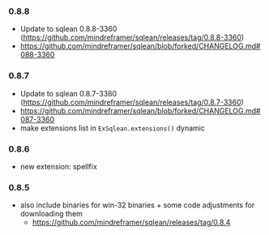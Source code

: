 ### 0.8.8

- Update to sqlean 0.8.8-3360 (https://github.com/mindreframer/sqlean/releases/tag/0.8.8-3360)
- https://github.com/mindreframer/sqlean/blob/forked/CHANGELOG.md#088-3360

### 0.8.7

- Update to sqlean 0.8.7-3360 (https://github.com/mindreframer/sqlean/releases/tag/0.8.7-3360)
- https://github.com/mindreframer/sqlean/blob/forked/CHANGELOG.md#087-3360
- make extensions list in `ExSqlean.extensions()` dynamic

### 0.8.6

- new extension: spellfix

### 0.8.5

- also include binaries for win-32 binaries + some code adjustments for downloading them
  - https://github.com/mindreframer/sqlean/releases/tag/0.8.4

